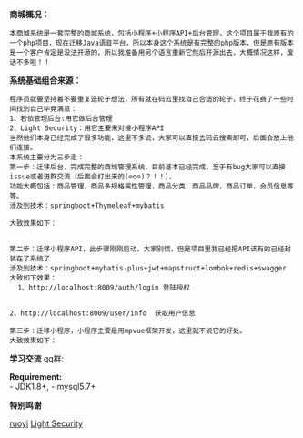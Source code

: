   **商城概况：**

    本商城系统是一套完整的商城系统，包括小程序+小程序API+后台管理，这个项目属于我原有的一个php项目，现在迁移Java语音平台，所以本身这个系统是有完整的php版本，但是原有版本是一个客户肯定是没法开源的，所以我准备用另个语言重新它然后开源出去，大概情况这样，废话不多啦！！

   **系统基础组合来源：** 

    程序员就要坚持着不要重复造轮子想法，所有就在码云里找自己合适的轮子，终于花费了一些时间找到自己毕竟满意：
    1、若依管理后台:用它做后台管理
    2、Light Security：用它主要来对接小程序API
    当然他们本身已经完成了很多功能，这里不多说，大家可以直接去码云搜索即可，后面会放上他们连接。
    本系统主要分为三步走：
    第一步：迁移后台，完成完整的商城管理系统，目前基本已经完成，至于有bug大家可以直接issue或者进群交流（后面会打出来的(⊙o⊙)？！！），
    功能大概包括：商品管理，商品多规格属性管理，商品分类，商品品牌，商品订单，会员信息等等。
    涉及到技术：springboot+Thymeleaf+mybatis

    大致效果如下：
    

    第二步：迁移小程序API，此步骤刚刚启动，大家别慌，但是项目里我已经把API该有的已经封装在了系统了
    涉及到技术：springboot+mybatis-plus+jwt+mapstruct+lombok+redis+swagger
    大致如下效果：
      1、http://localhost:8009/auth/login 登陆授权


    2、http://localhost:8009/user/info  获取用户信息

    第三步：迁移小程序，小程序主要是用mpvue框架开发，这里就不说它的好处。
    大致效果如下：


 **学习交流** 
    qq群:

  ****Requirement:****  
    - JDK1.8+,
    - mysql5.7+

 **特别鸣谢** 

  [ruoyi](https://gitee.com/y_project/RuoYi)
  [Light Security](https://gitee.com/itmuch/light-security)
     
  
